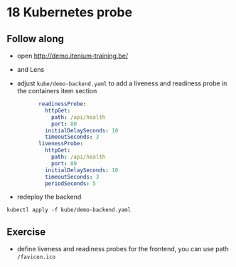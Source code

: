 # 18 Kubernetes probe

## Follow along

* open <http://demo.itenium-training.be/>
* and Lens

* adjust `kube/demo-backend.yaml` to add a liveness and readiness probe in the containers item section

```yaml
          readinessProbe:
            httpGet:
              path: /api/health
              port: 80
            initialDelaySeconds: 10
            timeoutSeconds: 3
          livenessProbe:
            httpGet:
              path: /api/health
              port: 80
            initialDelaySeconds: 10
            timeoutSeconds: 3
            periodSeconds: 5
```

* redeploy the backend

```shell
kubectl apply -f kube/demo-backend.yaml
```

## Exercise

* define liveness and readiness probes for the frontend, you can use path `/favicon.ico`
